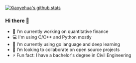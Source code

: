 
[![Xiaoyehua's github stats](https://github-readme-stats.vercel.app/api?username=linwanxiaoyehua&show_icons=true&theme=swift&include_all_commits=true&count_private=true)](https://github.com/linwanxiaoyehua)

### Hi there 👋

- 🔭 I’m currently working on quantitative finance
- 💻 I'm using C/C++ and Python mostly
- 🌱 I’m currently using go language and deep learning
- 👯 I’m looking to collaborate on open source projects
- ⚡ Fun fact: I have a bachelor's degree in Civil Engineering
